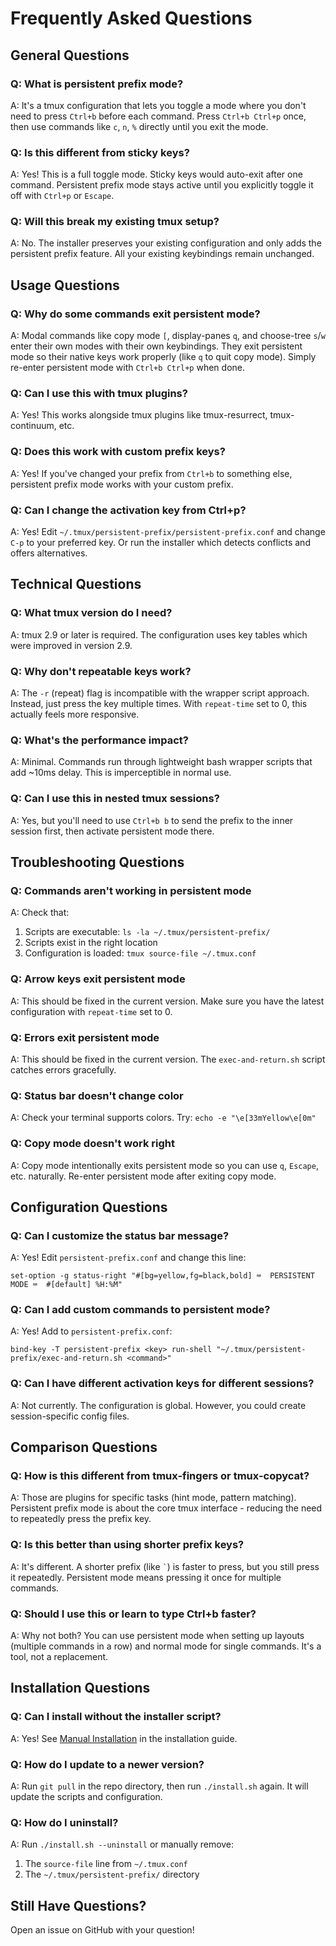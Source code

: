 # Frequently Asked Questions

## General Questions

### Q: What is persistent prefix mode?

A: It's a tmux configuration that lets you toggle a mode where you don't need to press `Ctrl+b` before each command. Press `Ctrl+b Ctrl+p` once, then use commands like `c`, `n`, `%` directly until you exit the mode.

### Q: Is this different from sticky keys?

A: Yes! This is a full toggle mode. Sticky keys would auto-exit after one command. Persistent prefix mode stays active until you explicitly toggle it off with `Ctrl+p` or `Escape`.

### Q: Will this break my existing tmux setup?

A: No. The installer preserves your existing configuration and only adds the persistent prefix feature. All your existing keybindings remain unchanged.

## Usage Questions

### Q: Why do some commands exit persistent mode?

A: Modal commands like copy mode `[`, display-panes `q`, and choose-tree `s`/`w` enter their own modes with their own keybindings. They exit persistent mode so their native keys work properly (like `q` to quit copy mode). Simply re-enter persistent mode with `Ctrl+b Ctrl+p` when done.

### Q: Can I use this with tmux plugins?

A: Yes! This works alongside tmux plugins like tmux-resurrect, tmux-continuum, etc.

### Q: Does this work with custom prefix keys?

A: Yes! If you've changed your prefix from `Ctrl+b` to something else, persistent prefix mode works with your custom prefix.

### Q: Can I change the activation key from Ctrl+p?

A: Yes! Edit `~/.tmux/persistent-prefix/persistent-prefix.conf` and change `C-p` to your preferred key. Or run the installer which detects conflicts and offers alternatives.

## Technical Questions

### Q: What tmux version do I need?

A: tmux 2.9 or later is required. The configuration uses key tables which were improved in version 2.9.

### Q: Why don't repeatable keys work?

A: The `-r` (repeat) flag is incompatible with the wrapper script approach. Instead, just press the key multiple times. With `repeat-time` set to 0, this actually feels more responsive.

### Q: What's the performance impact?

A: Minimal. Commands run through lightweight bash wrapper scripts that add ~10ms delay. This is imperceptible in normal use.

### Q: Can I use this in nested tmux sessions?

A: Yes, but you'll need to use `Ctrl+b b` to send the prefix to the inner session first, then activate persistent mode there.

## Troubleshooting Questions

### Q: Commands aren't working in persistent mode

A: Check that:
1. Scripts are executable: `ls -la ~/.tmux/persistent-prefix/`
2. Scripts exist in the right location
3. Configuration is loaded: `tmux source-file ~/.tmux.conf`

### Q: Arrow keys exit persistent mode

A: This should be fixed in the current version. Make sure you have the latest configuration with `repeat-time` set to 0.

### Q: Errors exit persistent mode

A: This should be fixed in the current version. The `exec-and-return.sh` script catches errors gracefully.

### Q: Status bar doesn't change color

A: Check your terminal supports colors. Try: `echo -e "\e[33mYellow\e[0m"`

### Q: Copy mode doesn't work right

A: Copy mode intentionally exits persistent mode so you can use `q`, `Escape`, etc. naturally. Re-enter persistent mode after exiting copy mode.

## Configuration Questions

### Q: Can I customize the status bar message?

A: Yes! Edit `persistent-prefix.conf` and change this line:
```tmux
set-option -g status-right "#[bg=yellow,fg=black,bold] ⌨  PERSISTENT MODE ⌨  #[default] %H:%M"
```

### Q: Can I add custom commands to persistent mode?

A: Yes! Add to `persistent-prefix.conf`:
```tmux
bind-key -T persistent-prefix <key> run-shell "~/.tmux/persistent-prefix/exec-and-return.sh <command>"
```

### Q: Can I have different activation keys for different sessions?

A: Not currently. The configuration is global. However, you could create session-specific config files.

## Comparison Questions

### Q: How is this different from tmux-fingers or tmux-copycat?

A: Those are plugins for specific tasks (hint mode, pattern matching). Persistent prefix mode is about the core tmux interface - reducing the need to repeatedly press the prefix key.

### Q: Is this better than using shorter prefix keys?

A: It's different. A shorter prefix (like `` ` ``) is faster to press, but you still press it repeatedly. Persistent mode means pressing it once for multiple commands.

### Q: Should I use this or learn to type Ctrl+b faster?

A: Why not both? You can use persistent mode when setting up layouts (multiple commands in a row) and normal mode for single commands. It's a tool, not a replacement.

## Installation Questions

### Q: Can I install without the installer script?

A: Yes! See [Manual Installation](INSTALLATION.md#manual-installation) in the installation guide.

### Q: How do I update to a newer version?

A: Run `git pull` in the repo directory, then run `./install.sh` again. It will update the scripts and configuration.

### Q: How do I uninstall?

A: Run `./install.sh --uninstall` or manually remove:
1. The `source-file` line from `~/.tmux.conf`
2. The `~/.tmux/persistent-prefix/` directory

## Still Have Questions?

Open an issue on GitHub with your question!
